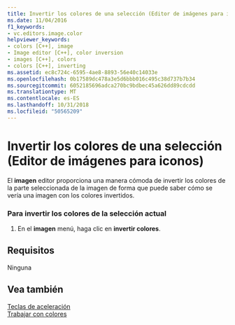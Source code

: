 ```yaml
---
title: Invertir los colores de una selección (Editor de imágenes para iconos)
ms.date: 11/04/2016
f1_keywords:
- vc.editors.image.color
helpviewer_keywords:
- colors [C++], image
- Image editor [C++], color inversion
- images [C++], colors
- colors [C++], inverting
ms.assetid: ec8c724c-6595-4ae8-8893-56e40c14033e
ms.openlocfilehash: 0b17589dc478a3e5d6bbb016c495c38d737b7b34
ms.sourcegitcommit: 6052185696adca270bc9bdbec45a626dd89cdcdd
ms.translationtype: MT
ms.contentlocale: es-ES
ms.lasthandoff: 10/31/2018
ms.locfileid: "50565209"
---
```

# <a name="inverting-the-colors-in-a-selection-image-editor-for-icons"></a>Invertir los colores de una selección (Editor de imágenes para iconos)

El **imagen** editor proporciona una manera cómoda de invertir los colores de la parte seleccionada de la imagen de forma que puede saber cómo se vería una imagen con los colores invertidos.

### <a name="to-invert-colors-in-the-current-selection"></a>Para invertir los colores de la selección actual

1. En el **imagen** menú, haga clic en **invertir colores**.

## <a name="requirements"></a>Requisitos

Ninguna

## <a name="see-also"></a>Vea también

[Teclas de aceleración](../windows/accelerator-keys-image-editor-for-icons.md)<br/>
[Trabajar con colores](../windows/working-with-color-image-editor-for-icons.md)